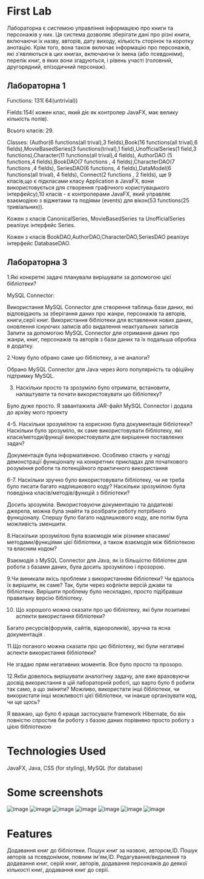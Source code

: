 # First Lab

Лабораторна   є системою управління інформацією про книги та персонажів у них. Ця система дозволяє зберігати дані про різні книги, включаючи їх назву, авторів, дату виходу, кількість сторінок та коротку анотацію. Крім того, вона також включає інформацію про персонажів, які з'являються в цих книгах, включаючи їх імена (або псевдоніми), перелік книг, в яких вони згадуються, і рівень участі (головний, другорядний, епізодичний персонаж).

<h2>Лабораторна 1</h2>
Functions: 131( 64(untrivial))

Fields:154( кожен клас, який діє як контролер JavaFX, має велику кількість полів). 

Всього класів: 29.

Classes: (Author(6 functions(all trival),3 fields),Book(16 functions(all trival),6 fields),MovieBasedSeries(3 functions(trival),1 field),UnofficialSeries(1 field,3 functions),Character(11 functions(all trival),4 fields), AuthorDAO (5 functions,4 fields),BookDAO(7 functions , 4 fields),CharacterDAO(7 functions ,4 fields), SeriesDAO(6 functions, 4 fields),DataModel(6 functions(all trival), 4 fields), Connect(2 functions , 2 fields), ще 9 класів,що є підкласами класу Application в JavaFX, вони використовується для створення графічного користувацького інтерфейсу),10 класів -  є контролерами JavaFX, який управляє взаємодією з віджетами та подіями (events) для вікон(53 functions(25 тривіальних)).

Кожен з класів CanonicalSeries, MovieBasedSeries та UnofficialSeries реалізує інтерфейс Series.

Кожен з класів BookDAO,AuthorDAO,CharacterDAO,SeriesDAO реалізує інтерфейс DatabaseDAO.

<h2>Лабораторна 3</h2>

1.Які конкретні задачі планували вирішувати за
допомогою цієї бібліотеки?

MySQL Connector:

Використання MySQL Connector для створення таблиць бази даних, які відповідають за зберігання даних про жанри, персонажів та авторів, книги,cерії книг.
Використання бібліотеки для вставлення нових даних, оновлення існуючих записів або видалення неактуальних записів
Запити за допомогою MySQL Connector для отримання даних про жанри, книг, персонажів та авторів з бази даних та їх подальша обробка в додатку.

2.Чому було обрано саме цю бібліотеку, а не аналоги?

Обрано MySQL Connector для Java через його популярність та офіційну підтримку MySQL.

3. Наскільки просто та зрозуміло було отримати, встановити, налаштувати та почати використовувати цю бібліотеку?

Було дуже просто. Я завантажила JAR-файл MySQL Connector і додала до архіву мого проекту

4-5. Наскільки зрозумілою та корисною була документація бібліотеки? Наскільки було зрозуміло, як саме використовувати
бібліотеку, які класи/методи/функції використовувати для вирішення поставлених задач?

Документація була інформативною. Особливо стають у нагоді демонстрації функціоналу на конкретних прикладах для початкового розуміння роботи та потенційного практичного використання

6-7. Наскільки зручно було використовувати бібліотеку, чи не треба було писати багато надлишкового коду? Наскільки зрозумілою була поведінка класів/методів/функцій з бібліотеки?

Досить зрозуміла. Використовуючи документацію та додаткові джерела, можна була знайти та розібрати роботу потрібного функціоналу. Спершу було багато надлишкового коду, але потім була можливість зменшити.

8.Наскільки зрозумілою була взаємодія між різними класами/методами/функціями цієї бібліотеки, а також взаємодія між бібліотекою та власним кодом?

Взаємодія з MySQL Connector для Java, як із більшістю бібліотек для роботи з базами даних, була досить зрозумілою і прозорою.

9.Чи виникали якісь проблеми з використанням
бібліотеки? Чи вдалось їх вирішити, як саме?
Так, були через кофлікти версій джави та бібліотеки. Вирішити проблему було нескладно, просто підібравши правильну версію бібліотеку.

10. Що хорошого можна сказати про цю бібліотеку, які були позитивні аспекти використання бібліотеки?

Багато ресурсів(форумів, сайтів, відеороликів), зручна та ясна документація .

11.Що поганого можна сказати про цю бібліотеку, які були негативні аспекти використання бібліотеки?

Не згадаю прям негативних моментів. Все було просто та прозоро.

12.Якби довелось вирішувати аналогічну задачу, але вже враховуючи досвід використання в цій лабораторній роботі, що варто було б робити так само, а що змінити? Можливо, використати інші бібліотеки, чи використати інші можливості цієї бібліотеки, чи інакше організувати код, чи ще щось?

Я вважаю, що було б краще застосувати framework Hibernate, бо він повністю спростив би роботу з базою даних порівняно просто роботу з цією бібліотекою


# Technologies Used
JavaFX,
Java,
CSS (for styling),
MySQL (for database)
# Some screenshots
![image](https://github.com/Nastya231213/FirstLab/assets/122891769/9087841a-b4d4-4ca2-a10e-a13ee5a022f7)
![image](https://github.com/Nastya231213/FirstLab/assets/122891769/74cfe0c3-3a1f-4a39-87b3-4144c8bc702d)
![image](https://github.com/Nastya231213/FirstLab/assets/122891769/01e8c9e0-3c90-4033-943c-daa923e1e1f9)
![image](https://github.com/Nastya231213/FirstLab/assets/122891769/82393770-9d9c-47f9-a4c8-70385d6fc41d)
![image](https://github.com/Nastya231213/FirstLab/assets/122891769/3a5f3329-bc1a-47a5-8ca8-32abd0bfbd23)
![image](https://github.com/Nastya231213/FirstLab/assets/122891769/e316c8c2-7d0c-496d-a01c-496842c6ac6c)
![image](https://github.com/Nastya231213/FirstLab/assets/122891769/1d7ef1d0-41df-4368-81f7-5bb27efa284f)


# Features
Додавання книг до бібліотеки.
Пошук книг за назвою, автором,ID. Пошук авторів за псевдонімом, повним ім'ям,ID.
Редагування/видалення та додавання книг, серій книг, авторів,  додавання персонажів до деякої кількості книг, додавання книг до серії. 
